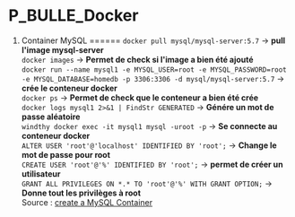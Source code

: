 # P_BULLE_Docker
1. Container MySQL
======
`docker pull mysql/mysql-server:5.7` -> **pull l'image mysql-server**  
`docker images` -> **Permet de check si l'image a bien été ajouté**  
`docker run --name mysql1 -e MYSQL_USER=root -e MYSQL_PASSWORD=root -e MYSQL_DATABASE=homedb -p 3306:3306 -d mysql/mysql-server:5.7` -> **crée le conteneur docker**   
`docker ps` -> **Permet de check que le conteneur a bien été crée**  
`docker logs mysql1 2>&1 | FindStr GENERATED` -> **Génére un mot de passe aléatoire**  
`windthy docker exec -it mysql1 mysql -uroot -p` -> **Se connecte au conteneur docker**  
`ALTER USER 'root'@'localhost' IDENTIFIED BY 'root';` -> **Change le mot de passe pour root**  
`CREATE USER 'root'@'%' IDENTIFIED BY 'root';` -> **permet de créer un utilisateur**  
`GRANT ALL PRIVILEGES ON *.* TO 'root'@'%' WITH GRANT OPTION;` -> **Donne tout les privilèges à root**  
Source : [create a MySQL Container](https://www.devgi.com/2018/11/install-mysql-docker-windows.html)
